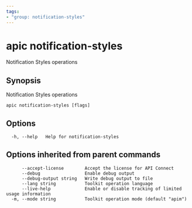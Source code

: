 ```yaml
---
tags:
- "group: notification-styles"
---
```

# apic notification-styles

Notification Styles operations

## Synopsis

Notification Styles operations

```
apic notification-styles [flags]
```


## Options

```
  -h, --help   Help for notification-styles
```

## Options inherited from parent commands

```
      --accept-license        Accept the license for API Connect
      --debug                 Enable debug output
      --debug-output string   Write debug output to file
      --lang string           Toolkit operation language
      --live-help             Enable or disable tracking of limited usage information
  -m, --mode string           Toolkit operation mode (default "apim")
```
